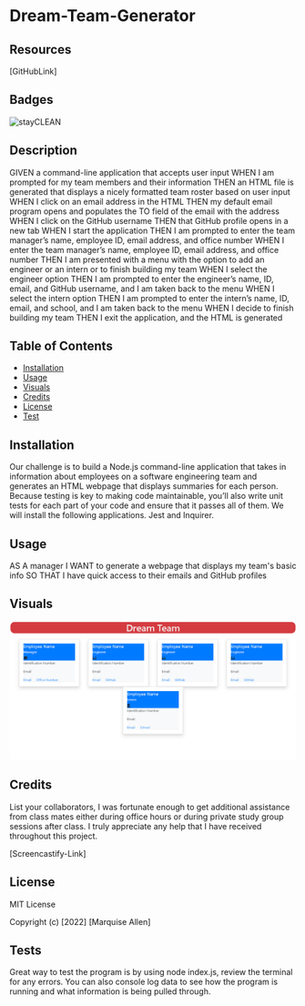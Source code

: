 # Dream-Team-Generator
## Resources 
[GitHubLink]
## Badges
![stayCLEAN](https://img.shields.io/badge/stay-CLEAN-blue)

## Description
GIVEN a command-line application that accepts user input
WHEN I am prompted for my team members and their information
THEN an HTML file is generated that displays a nicely formatted team roster based on user input
WHEN I click on an email address in the HTML
THEN my default email program opens and populates the TO field of the email with the address
WHEN I click on the GitHub username
THEN that GitHub profile opens in a new tab
WHEN I start the application
THEN I am prompted to enter the team manager’s name, employee ID, email address, and office number
WHEN I enter the team manager’s name, employee ID, email address, and office number
THEN I am presented with a menu with the option to add an engineer or an intern or to finish building my team
WHEN I select the engineer option
THEN I am prompted to enter the engineer’s name, ID, email, and GitHub username, and I am taken back to the menu
WHEN I select the intern option
THEN I am prompted to enter the intern’s name, ID, email, and school, and I am taken back to the menu
WHEN I decide to finish building my team
THEN I exit the application, and the HTML is generated

## Table of Contents 

- [Installation](#installation)
- [Usage](#usage)
- [Visuals](#visuals)
- [Credits](#credits)
- [License](#license)
- [Test](#tests)

## Installation
Our challenge is to build a Node.js command-line application that takes in information about employees on a software engineering team and generates an HTML webpage that displays summaries for each person. Because testing is key to making code maintainable, you’ll also write unit tests for each part of your code and ensure that it passes all of them. We will install the following applications. Jest and Inquirer. 



## Usage
AS A manager
I WANT to generate a webpage that displays my team's basic info
SO THAT I have quick access to their emails and GitHub profiles  

## Visuals
![DreamTeam image](./images/Dream%20Team%20Generator.png)
## Credits
List your collaborators, I was fortunate enough to get additional assistance from class mates either during office hours or during private study group sessions after class. I truly appreciate any help that I have received throughout this project.

[Screencastify-Link]


## License
MIT License

Copyright (c) [2022] [Marquise Allen]

## Tests
Great way to test the program is by using node index.js, review the terminal for any errors. You can also console log data to see how the program is running and what information is being pulled through. 